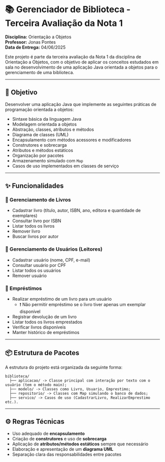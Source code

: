 # 📚 Gerenciador de Biblioteca - Terceira Avaliação da Nota 1

**Disciplina:** Orientação a Objetos  
**Professor:** Jonas Pontes  
**Data de Entrega:** 04/06/2025  

Este projeto é parte da terceira avaliação da Nota 1 da disciplina de Orientação a Objetos, com o objetivo de aplicar os conceitos estudados em sala no desenvolvimento de uma aplicação Java orientada a objetos para o gerenciamento de uma biblioteca.

---

## 🎯 Objetivo

Desenvolver uma aplicação Java que implemente as seguintes práticas de programação orientada a objetos:

- Sintaxe básica da linguagem Java
- Modelagem orientada a objetos
- Abstração, classes, atributos e métodos
- Diagrama de classes (UML)
- Encapsulamento com métodos acessores e modificadores
- Construtores e sobrecarga
- Atributos e métodos estáticos
- Organização por pacotes
- Armazenamento simulado com `Map`
- Casos de uso implementados em classes de serviço

---

## ✨ Funcionalidades

### 📖 Gerenciamento de Livros

- Cadastrar livro (título, autor, ISBN, ano, editora e quantidade de exemplares)
- Consultar livro por ISBN
- Listar todos os livros
- Remover livro
- Buscar livros por autor

### 👤 Gerenciamento de Usuários (Leitores)

- Cadastrar usuário (nome, CPF, e-mail)
- Consultar usuário por CPF
- Listar todos os usuários
- Remover usuário

### 🔄 Empréstimos

- Realizar empréstimo de um livro para um usuário  
  - ❗ Não permitir empréstimo se o livro tiver apenas um exemplar disponível
- Registrar devolução de um livro
- Listar todos os livros emprestados
- Verificar livros disponíveis
- Manter histórico de empréstimos

---

## 📦 Estrutura de Pacotes

A estrutura do projeto está organizada da seguinte forma:

    biblioteca/
      ├── aplicacao/ -> Classe principal com interação por texto com o usuário (tem o método main);
      ├── modelo/ -> Classes como Livro, Usuario, Emprestimo;
      ├── repositorio/ -> Classes com Map simulando o banco de dados;
      ├── servico/ -> Casos de uso (CadastrarLivro, RealizarEmprestimo etc.).


---

## ⚙️ Regras Técnicas

- Uso adequado de **encapsulamento**
- Criação de **construtores** e uso de **sobrecarga**
- Aplicação de **atributos/métodos estáticos** sempre que necessário
- Elaboração e apresentação de um **diagrama UML**
- Separação clara das responsabilidades entre pacotes

